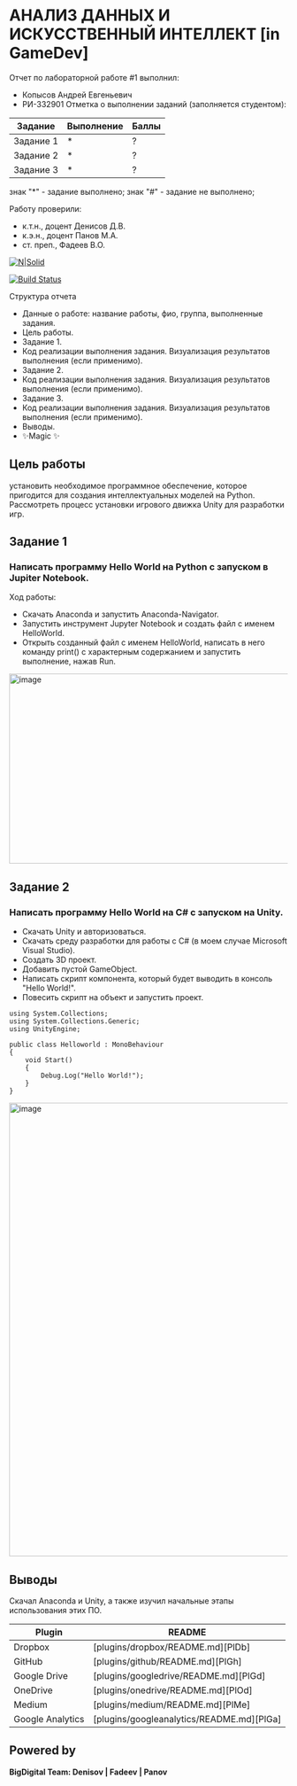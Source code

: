 
# АНАЛИЗ ДАННЫХ И ИСКУССТВЕННЫЙ ИНТЕЛЛЕКТ [in GameDev]
Отчет по лабораторной работе #1 выполнил:
- Копысов Андрей Евгеньевич
- РИ-332901
Отметка о выполнении заданий (заполняется студентом):

| Задание | Выполнение | Баллы |
| ------ | ------ | ------ |
| Задание 1 | * | ? |
| Задание 2 | * | ? |
| Задание 3 | * | ? |

знак "*" - задание выполнено; знак "#" - задание не выполнено;

Работу проверили:
- к.т.н., доцент Денисов Д.В.
- к.э.н., доцент Панов М.А.
- ст. преп., Фадеев В.О.

[![N|Solid](https://cldup.com/dTxpPi9lDf.thumb.png)](https://nodesource.com/products/nsolid)

[![Build Status](https://travis-ci.org/joemccann/dillinger.svg?branch=master)](https://travis-ci.org/joemccann/dillinger)

Структура отчета

- Данные о работе: название работы, фио, группа, выполненные задания.
- Цель работы.
- Задание 1.
- Код реализации выполнения задания. Визуализация результатов выполнения (если применимо).
- Задание 2.
- Код реализации выполнения задания. Визуализация результатов выполнения (если применимо).
- Задание 3.
- Код реализации выполнения задания. Визуализация результатов выполнения (если применимо).
- Выводы.
- ✨Magic ✨

## Цель работы
установить необходимое программное обеспечение, которое пригодится для создания интеллектуальных моделей на Python. Рассмотреть процесс установки игрового движка Unity для разработки игр.
## Задание 1
### Написать программу Hello World на Python с запуском в Jupiter Notebook.

Ход работы:
- Скачать Anaconda и запустить Anaconda-Navigator.
- Запустить инструмент Jupyter Notebook и создать файл с именем HelloWorld.
- Открыть созданный файл с именем HelloWorld, написать в него команду print() с характерным содержанием и запустить выполнение, нажав Run.
<img width="1913" height="343" alt="image" src="https://github.com/user-attachments/assets/a756c90c-533c-4bee-b329-ebf0084cf91b" />


## Задание 2
### Написать программу Hello World на C# с запуском на Unity.

- Скачать Unity и авторизоваться.
- Скачать среду разработки для работы с C# (в моем случае Microsoft Visual Studio).
- Создать 3D проект.
- Добавить пустой GameObject.
- Написать скрипт компонента, который будет выводить в консоль "Hello World!".
- Повесить скрипт на объект и запустить проект.
  
```
using System.Collections;
using System.Collections.Generic;
using UnityEngine;

public class Helloworld : MonoBehaviour 
{
    void Start()
    {
        Debug.Log("Hello World!");
    }
}
```
<img width="1502" height="819" alt="image" src="https://github.com/user-attachments/assets/6d1edbef-a488-4be2-906a-9db947b9f1e0" />




## Выводы

Скачал Anaconda и Unity, а также изучил начальные этапы использования этих ПО.

| Plugin | README |
| ------ | ------ |
| Dropbox | [plugins/dropbox/README.md][PlDb] |
| GitHub | [plugins/github/README.md][PlGh] |
| Google Drive | [plugins/googledrive/README.md][PlGd] |
| OneDrive | [plugins/onedrive/README.md][PlOd] |
| Medium | [plugins/medium/README.md][PlMe] |
| Google Analytics | [plugins/googleanalytics/README.md][PlGa] |

## Powered by

**BigDigital Team: Denisov | Fadeev | Panov**
